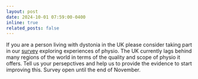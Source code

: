 ```yaml
---
layout: post
date: 2024-10-01 07:59:00-0400
inline: true
related_posts: false
---
```


If you are a person living with dystonia in the UK please consider taking part in our [survey](https://x.com/Krsampson1989/status/1822948098773012987) exploring experiences of physio.  The UK currently lags behind many regions of the world in terms of the quality and scope of physio it offers.  Tell us your persepctives and help us to provide the evidence to start improving this.  Survey open until the end of November.
